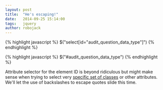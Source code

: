 ```yaml
---
layout: post
title:  "He's escaping!"
date:   2014-09-25 15:14:00
tags:   jquery
author: robojack
---
```



{% highlight javascript %}
$("select[id=\"audit_question_data_type\"]")
{% endhighlight %}

{% highlight javascript %}
$("#audit_question_data_type")
{% endhighlight %}

Attribute selector for the element ID is beyond ridiculous but might make sense when trying to select very [specific set of classes](http://stackoverflow.com/a/15604200) or other attributes. We'll let the use of backslashes to escape quotes slide this&nbsp;time.